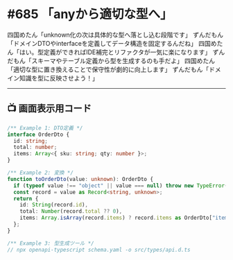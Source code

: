 # #685 「anyから適切な型へ」

四国めたん「unknown化の次は具体的な型へ落とし込む段階です」
ずんだもん「ドメインDTOやinterfaceを定義してデータ構造を固定するんだね」
四国めたん「はい。型定義ができればIDE補完とリファクタが一気に楽になります」
ずんだもん「スキーマやテーブル定義から型を生成するのも手だよ」
四国めたん「適切な型に置き換えることで保守性が劇的に向上します」
ずんだもん「ドメイン知識を型に反映させよう！」

---

## 📺 画面表示用コード

```typescript
/** Example 1: DTO定義 */
interface OrderDto {
  id: string;
  total: number;
  items: Array<{ sku: string; qty: number }>;
}

/** Example 2: 変換 */
function toOrderDto(value: unknown): OrderDto {
  if (typeof value !== "object" || value === null) throw new TypeError("Order expected");
  const record = value as Record<string, unknown>;
  return {
    id: String(record.id),
    total: Number(record.total ?? 0),
    items: Array.isArray(record.items) ? record.items as OrderDto["items"] : [],
  };
}

/** Example 3: 型生成ツール */
// npx openapi-typescript schema.yaml -o src/types/api.d.ts
```
